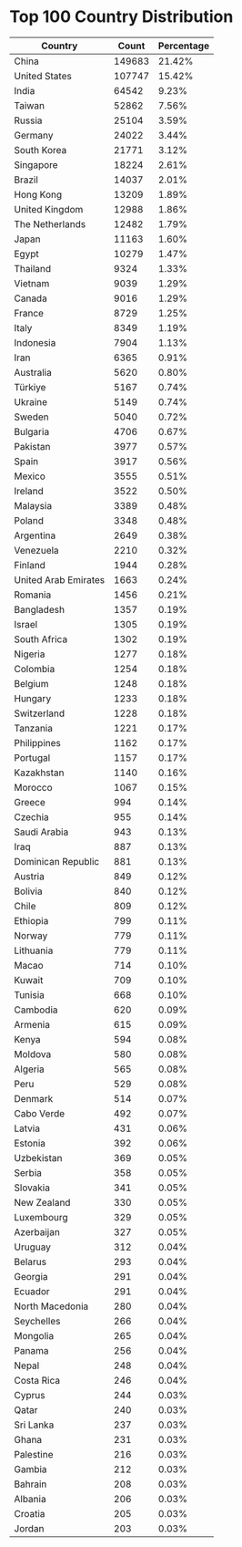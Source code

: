 # Top 100 Country Distribution
| Country | Count | Percentage |
|----|----|----|
| China | 149683 | 21.42% |
| United States | 107747 | 15.42% |
| India | 64542 | 9.23% |
| Taiwan | 52862 | 7.56% |
| Russia | 25104 | 3.59% |
| Germany | 24022 | 3.44% |
| South Korea | 21771 | 3.12% |
| Singapore | 18224 | 2.61% |
| Brazil | 14037 | 2.01% |
| Hong Kong | 13209 | 1.89% |
| United Kingdom | 12988 | 1.86% |
| The Netherlands | 12482 | 1.79% |
| Japan | 11163 | 1.60% |
| Egypt | 10279 | 1.47% |
| Thailand | 9324 | 1.33% |
| Vietnam | 9039 | 1.29% |
| Canada | 9016 | 1.29% |
| France | 8729 | 1.25% |
| Italy | 8349 | 1.19% |
| Indonesia | 7904 | 1.13% |
| Iran | 6365 | 0.91% |
| Australia | 5620 | 0.80% |
| Türkiye | 5167 | 0.74% |
| Ukraine | 5149 | 0.74% |
| Sweden | 5040 | 0.72% |
| Bulgaria | 4706 | 0.67% |
| Pakistan | 3977 | 0.57% |
| Spain | 3917 | 0.56% |
| Mexico | 3555 | 0.51% |
| Ireland | 3522 | 0.50% |
| Malaysia | 3389 | 0.48% |
| Poland | 3348 | 0.48% |
| Argentina | 2649 | 0.38% |
| Venezuela | 2210 | 0.32% |
| Finland | 1944 | 0.28% |
| United Arab Emirates | 1663 | 0.24% |
| Romania | 1456 | 0.21% |
| Bangladesh | 1357 | 0.19% |
| Israel | 1305 | 0.19% |
| South Africa | 1302 | 0.19% |
| Nigeria | 1277 | 0.18% |
| Colombia | 1254 | 0.18% |
| Belgium | 1248 | 0.18% |
| Hungary | 1233 | 0.18% |
| Switzerland | 1228 | 0.18% |
| Tanzania | 1221 | 0.17% |
| Philippines | 1162 | 0.17% |
| Portugal | 1157 | 0.17% |
| Kazakhstan | 1140 | 0.16% |
| Morocco | 1067 | 0.15% |
| Greece | 994 | 0.14% |
| Czechia | 955 | 0.14% |
| Saudi Arabia | 943 | 0.13% |
| Iraq | 887 | 0.13% |
| Dominican Republic | 881 | 0.13% |
| Austria | 849 | 0.12% |
| Bolivia | 840 | 0.12% |
| Chile | 809 | 0.12% |
| Ethiopia | 799 | 0.11% |
| Norway | 779 | 0.11% |
| Lithuania | 779 | 0.11% |
| Macao | 714 | 0.10% |
| Kuwait | 709 | 0.10% |
| Tunisia | 668 | 0.10% |
| Cambodia | 620 | 0.09% |
| Armenia | 615 | 0.09% |
| Kenya | 594 | 0.08% |
| Moldova | 580 | 0.08% |
| Algeria | 565 | 0.08% |
| Peru | 529 | 0.08% |
| Denmark | 514 | 0.07% |
| Cabo Verde | 492 | 0.07% |
| Latvia | 431 | 0.06% |
| Estonia | 392 | 0.06% |
| Uzbekistan | 369 | 0.05% |
| Serbia | 358 | 0.05% |
| Slovakia | 341 | 0.05% |
| New Zealand | 330 | 0.05% |
| Luxembourg | 329 | 0.05% |
| Azerbaijan | 327 | 0.05% |
| Uruguay | 312 | 0.04% |
| Belarus | 293 | 0.04% |
| Georgia | 291 | 0.04% |
| Ecuador | 291 | 0.04% |
| North Macedonia | 280 | 0.04% |
| Seychelles | 266 | 0.04% |
| Mongolia | 265 | 0.04% |
| Panama | 256 | 0.04% |
| Nepal | 248 | 0.04% |
| Costa Rica | 246 | 0.04% |
| Cyprus | 244 | 0.03% |
| Qatar | 240 | 0.03% |
| Sri Lanka | 237 | 0.03% |
| Ghana | 231 | 0.03% |
| Palestine | 216 | 0.03% |
| Gambia | 212 | 0.03% |
| Bahrain | 208 | 0.03% |
| Albania | 206 | 0.03% |
| Croatia | 205 | 0.03% |
| Jordan | 203 | 0.03% |
